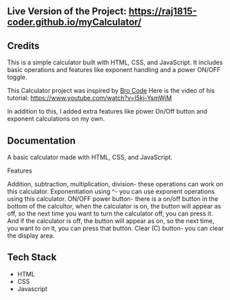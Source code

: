 
## Live Version of the Project: https://raj1815-coder.github.io/myCalculator/

## Credits
This is a simple calculator built with HTML, CSS, and JavaScript.
It includes basic operations and features like exponent handling and a power ON/OFF toggle.

This Calculator project was inspired by [Bro Code](https://www.youtube.com/@BroCodez) Here is the video of his tutorial: https://www.youtube.com/watch?v=I5kj-YsmWjM

In addition to this, I added extra features like power On/Off button and exponent calculations on my own.


## Documentation
A basic calculator made with HTML, CSS, and JavaScript.

Features

Addition, subtraction, multiplication, division- these operations can work on this calculator.
Exponentiation using ^- you can use exponent operations using this calculator.
ON/OFF power button- there is a on/off button in the bottom of the calcultor, when the calculator is on, the button will appear as off, so the next time you want to turn the calculator off, you can press it. 
And if the calculator is off, the button will appear as on, so the next time, you want to on it, you can press that button.
Clear (C) button- you can clear the display area.

## Tech Stack
- HTML
- CSS 
- Javascript
